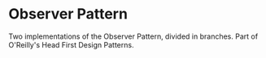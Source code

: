 # Observer Pattern
Two implementations of the Observer Pattern, divided in branches. Part of O'Reilly's Head First Design Patterns.
